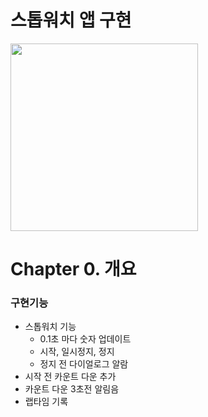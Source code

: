 # 스톱워치 앱 구현

<img src="![198325565-594f835b-0d2c-4eb4-bd19-2a7e93d12e10-ezgif com-crop](https://github.com/user-attachments/assets/87ec7a1f-b29c-480e-939b-b9d48c795cf4)
" width="300">

# Chapter 0. 개요

### 구현기능

- 스톱워치 기능
    - 0.1초 마다 숫자 업데이트
    - 시작, 일시정지, 정지
    - 정지 전 다이얼로그 알람
- 시작 전 카운트 다운 추가
- 카운트 다운 3초전 알림음
- 랩타임 기록
